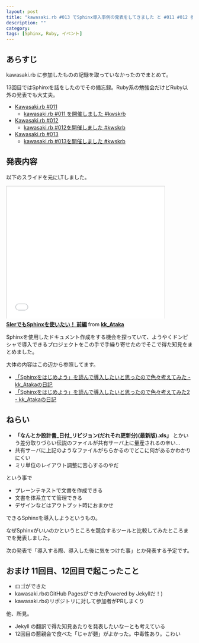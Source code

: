 ```yaml
---
layout: post
title: "kawasaki.rb #013 でSphinx導入事例の発表をしてきました と #011 #012 参加記録 #kwskrb #sphinxjp"
description: ""
category: 
tags: [Sphinx, Ruby, イベント]
---
```


## あらすじ

kawasaki.rb に参加したものの記録を取っていなかったのでまとめて。

13回目ではSphinxを話をしたのでその備忘録。Ruby系の勉強会だけどRuby以外の発表でも大丈夫。

- [Kawasaki.rb #011](http://kawasakirb.doorkeeper.jp/events/10187)
  - [kawasaki.rb #011 を開催しました #kwskrb](http://chezou.wordpress.com/2014/04/26/kawasaki-rb-011-%E3%82%92%E9%96%8B%E5%82%AC%E3%81%97%E3%81%BE%E3%81%97%E3%81%9F-kwskrb/)
- [Kawasaki.rb #012](http://kawasakirb.doorkeeper.jp/events/11235)
  - [kawasaki.rb #012を開催しました #kwskrb](http://kawasakirb.github.io/kawasakirb/2014/06/07/kawasakirb-012-kwskrb/)
- [Kawasaki.rb #013](http://kawasakirb.doorkeeper.jp/events/12509)
  - [kawasaki.rb #013を開催しました #kwskrb](http://kawasakirb.github.io/kawasakirb/2014/06/28/kawasakirb-013-kwskrb/)

## 発表内容

以下のスライドを元にLTしました。

<iframe src="//www.slideshare.net/slideshow/embed_code/36299157" width="427" height="356" frameborder="0" marginwidth="0" marginheight="0" scrolling="no" style="border:1px solid #CCC; border-width:1px 1px 0; margin-bottom:5px; max-width: 100%;" allowfullscreen> </iframe> <div style="margin-bottom:5px"> <strong> <a href="https://www.slideshare.net/kk_Ataka/20140625-sphinx" title="SIerでもSphinxを使いたい！ 前編" target="_blank">SIerでもSphinxを使いたい！ 前編</a> </strong> from <strong><a href="http://www.slideshare.net/kk_Ataka" target="_blank">kk_Ataka</a></strong> </div>

Sphinxを使用したドキュメント作成をする機会を探っていて、ようやくドンピシャで導入できるプロジェクトをこの手で手繰り寄せたのでそこで得た知見をまとめました。

大体の内容はこの辺から参照してます。

- [「Sphinxをはじめよう」を読んで導入したいと思ったので色々考えてみた - kk_Atakaの日記](http://d.hatena.ne.jp/kk_Ataka/20131025/1382629630)
- [「Sphinxをはじめよう」を読んで導入したいと思ったので色々考えてみた2 - kk_Atakaの日記](http://d.hatena.ne.jp/kk_Ataka/20140519/1400471131)

## ねらい

- **「なんとか設計書_日付_リビジョン(だれそれ更新分)(最新版).xls」** とかいう差分取りづらい伝説のファイルが共有サーバ上に量産されるの辛い…
- 共有サーバに上記のようなファイルがちらかるのでどこに何があるかわかりにくい
- ミリ単位のレイアウト調整に苦心するのやだ

という事で

- プレーンテキストで文書を作成できる
- 文書を体系立てて管理できる
- デザインなどはアウトプット時におまかせ

できるSphinxを導入しようというもの。

なぜSphinxがいいのかというところを競合するツールと比較してみたところまでを発表しました。

次の発表で「導入する際、導入した後に気をつけた事」とか発表する予定です。

## おまけ 11回目、12回目で起こったこと

* ロゴができた
* kawasaki.rbのGitHub Pagesができた(Powered by Jekyllだ！)
* kawasaki.rbのリポジトリに対して参加者がPRしまくり

他、所見。

- Jekyll の翻訳で得た知見あたりを発表したいなーとも考えている
- 12回目の懇親会で食べた「じゃが麺」がよかった。中毒性あり。こわい
